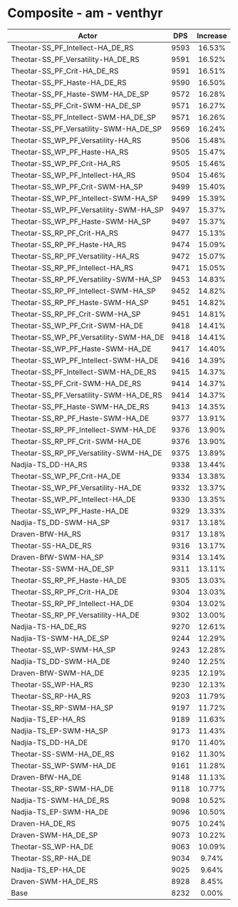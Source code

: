 # Composite - am - venthyr
| Actor | DPS | Increase |
|---|:---:|:---:|
|Theotar-SS_PF_Intellect-HA_DE_RS|9593|16.53%|
|Theotar-SS_PF_Versatility-HA_DE_RS|9591|16.52%|
|Theotar-SS_PF_Crit-HA_DE_RS|9591|16.51%|
|Theotar-SS_PF_Haste-HA_DE_RS|9590|16.50%|
|Theotar-SS_PF_Haste-SWM-HA_DE_SP|9572|16.28%|
|Theotar-SS_PF_Crit-SWM-HA_DE_SP|9571|16.27%|
|Theotar-SS_PF_Intellect-SWM-HA_DE_SP|9571|16.26%|
|Theotar-SS_PF_Versatility-SWM-HA_DE_SP|9569|16.24%|
|Theotar-SS_WP_PF_Versatility-HA_RS|9506|15.48%|
|Theotar-SS_WP_PF_Haste-HA_RS|9505|15.47%|
|Theotar-SS_WP_PF_Crit-HA_RS|9505|15.46%|
|Theotar-SS_WP_PF_Intellect-HA_RS|9504|15.46%|
|Theotar-SS_WP_PF_Crit-SWM-HA_SP|9499|15.40%|
|Theotar-SS_WP_PF_Intellect-SWM-HA_SP|9499|15.39%|
|Theotar-SS_WP_PF_Versatility-SWM-HA_SP|9497|15.37%|
|Theotar-SS_WP_PF_Haste-SWM-HA_SP|9497|15.37%|
|Theotar-SS_RP_PF_Crit-HA_RS|9477|15.13%|
|Theotar-SS_RP_PF_Haste-HA_RS|9474|15.09%|
|Theotar-SS_RP_PF_Versatility-HA_RS|9472|15.07%|
|Theotar-SS_RP_PF_Intellect-HA_RS|9471|15.05%|
|Theotar-SS_RP_PF_Versatility-SWM-HA_SP|9453|14.83%|
|Theotar-SS_RP_PF_Intellect-SWM-HA_SP|9452|14.82%|
|Theotar-SS_RP_PF_Haste-SWM-HA_SP|9451|14.82%|
|Theotar-SS_RP_PF_Crit-SWM-HA_SP|9451|14.81%|
|Theotar-SS_WP_PF_Crit-SWM-HA_DE|9418|14.41%|
|Theotar-SS_WP_PF_Versatility-SWM-HA_DE|9418|14.41%|
|Theotar-SS_WP_PF_Haste-SWM-HA_DE|9417|14.40%|
|Theotar-SS_WP_PF_Intellect-SWM-HA_DE|9416|14.39%|
|Theotar-SS_PF_Intellect-SWM-HA_DE_RS|9415|14.37%|
|Theotar-SS_PF_Crit-SWM-HA_DE_RS|9414|14.37%|
|Theotar-SS_PF_Versatility-SWM-HA_DE_RS|9414|14.37%|
|Theotar-SS_PF_Haste-SWM-HA_DE_RS|9413|14.35%|
|Theotar-SS_RP_PF_Haste-SWM-HA_DE|9377|13.91%|
|Theotar-SS_RP_PF_Intellect-SWM-HA_DE|9376|13.90%|
|Theotar-SS_RP_PF_Crit-SWM-HA_DE|9376|13.90%|
|Theotar-SS_RP_PF_Versatility-SWM-HA_DE|9375|13.89%|
|Nadjia-TS_DD-HA_RS|9338|13.44%|
|Theotar-SS_WP_PF_Crit-HA_DE|9334|13.38%|
|Theotar-SS_WP_PF_Versatility-HA_DE|9332|13.37%|
|Theotar-SS_WP_PF_Intellect-HA_DE|9330|13.35%|
|Theotar-SS_WP_PF_Haste-HA_DE|9329|13.33%|
|Nadjia-TS_DD-SWM-HA_SP|9317|13.18%|
|Draven-BfW-HA_RS|9317|13.18%|
|Theotar-SS-HA_DE_RS|9316|13.17%|
|Draven-BfW-SWM-HA_SP|9314|13.14%|
|Theotar-SS-SWM-HA_DE_SP|9311|13.11%|
|Theotar-SS_RP_PF_Haste-HA_DE|9305|13.03%|
|Theotar-SS_RP_PF_Crit-HA_DE|9304|13.03%|
|Theotar-SS_RP_PF_Intellect-HA_DE|9304|13.02%|
|Theotar-SS_RP_PF_Versatility-HA_DE|9302|13.00%|
|Nadjia-TS-HA_DE_RS|9270|12.61%|
|Nadjia-TS-SWM-HA_DE_SP|9244|12.29%|
|Theotar-SS_WP-SWM-HA_SP|9243|12.28%|
|Nadjia-TS_DD-SWM-HA_DE|9240|12.25%|
|Draven-BfW-SWM-HA_DE|9235|12.19%|
|Theotar-SS_WP-HA_RS|9230|12.13%|
|Theotar-SS_RP-HA_RS|9203|11.79%|
|Theotar-SS_RP-SWM-HA_SP|9197|11.72%|
|Nadjia-TS_EP-HA_RS|9189|11.63%|
|Nadjia-TS_EP-SWM-HA_SP|9173|11.43%|
|Nadjia-TS_DD-HA_DE|9170|11.40%|
|Theotar-SS-SWM-HA_DE_RS|9162|11.30%|
|Theotar-SS_WP-SWM-HA_DE|9161|11.28%|
|Draven-BfW-HA_DE|9148|11.13%|
|Theotar-SS_RP-SWM-HA_DE|9118|10.77%|
|Nadjia-TS-SWM-HA_DE_RS|9098|10.52%|
|Nadjia-TS_EP-SWM-HA_DE|9096|10.50%|
|Draven-HA_DE_RS|9075|10.24%|
|Draven-SWM-HA_DE_SP|9073|10.22%|
|Theotar-SS_WP-HA_DE|9063|10.09%|
|Theotar-SS_RP-HA_DE|9034|9.74%|
|Nadjia-TS_EP-HA_DE|9025|9.64%|
|Draven-SWM-HA_DE_RS|8928|8.45%|
|Base|8232|0.00%|
